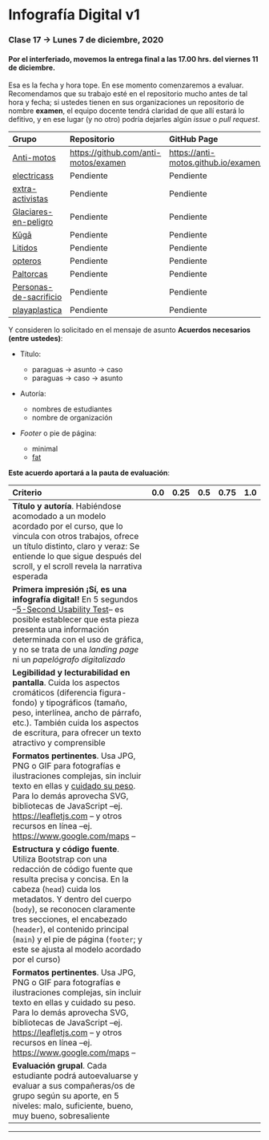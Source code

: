 # Infografía Digital v1

### Clase 17 → Lunes 7 de diciembre, 2020

#### Por el interferiado, movemos la entrega final a las 17.00 hrs. del viernes 11 de diciembre.

Esa es la fecha y hora tope. En ese momento comenzaremos a evaluar. Recomendamos que su trabajo esté en el repositorio mucho antes de tal hora y fecha; si ustedes tienen en sus organizaciones un repositorio de nombre **examen**, el equipo docente tendrá claridad de que allí estará lo defitivo, y en ese lugar (y no otro) podría dejarles algún *issue* o *pull request*. 

| Grupo                                          | Repositorio                           | GitHub Page                            |
|:-----------------------------------------------|:--------------------------------------|:---------------------------------------|
| [Anti-motos](https://github.com/anti-motos)    | https://github.com/anti-motos/examen  | https://anti-motos.github.io/examen/   |
| [electricass](https://github.com/electricass)  | Pendiente                             | Pendiente                              |
| [extra-activistas](https://github.com/extra-activista) | Pendiente                     | Pendiente                              |
| [Glaciares-en-peligro](https://github.com/Glaciares-en-peligro) | Pendiente            | Pendiente                              | 
| [Kūgā](https://github.com/KugaGraphic)         | Pendiente                             | Pendiente                              |
| [Litidos](https://github.com/Litidos)          | Pendiente                             | Pendiente                              |
| [opteros](https://github.com/opteros)          | Pendiente                             | Pendiente                              |
| [Paltorcas](https://github.com/Paltorcas/)     | Pendiente                             | Pendiente                              |
| [Personas-de-sacrificio](https://github.com/Personas-de-sacrificio) | Pendiente        | Pendiente                              | 
| [playaplastica](https://github.com/playaplastica/) | Pendiente                         | Pendiente                              |

Y consideren lo solicitado en el mensaje de asunto **Acuerdos necesarios (entre ustedes)**:

- Título:
  - paraguas → asunto → caso
  - paraguas → caso → asunto

- Autoría: 
  - nombres de estudiantes
  - nombre de organización

- *Footer* o pie de página:
  - minimal
  - [fat](http://ui-patterns.com/patterns/FatFooter)
  
**Este acuerdo aportará a la pauta de evaluación**:

| Criterio | 0.0   | 0.25  | 0.5   | 0.75  | 1.0   |
|:---------|:-----:|:-----:|:-----:|:-----:|:-----:|
| **Título y autoría**. Habiéndose acomodado a un modelo acordado por el curso, que lo vincula con otros trabajos, ofrece un título distinto, claro y veraz: Se entiende lo que sigue después del scroll, y el scroll revela la narrativa esperada | | | | | |
| **Primera impresión ¡Sí, es una infografía digital!**	En 5 segundos –[5-Second Usability Test](https://www.youtube.com/watch?v=X0FG0jCqLYQ)– es posible establecer que esta pieza presenta una información determinada con el uso de gráfica, y no se trata de una *landing page* ni un *papelógrafo digitalizado* | | | | | | 
| **Legibilidad y lecturabilidad en pantalla**. Cuida los aspectos cromáticos (diferencia figura-fondo) y tipográficos (tamaño, peso, interlínea, ancho de párrafo, etc.). También cuida los aspectos de escritura, para ofrecer un texto atractivo y comprensible | | | | | |
| **Formatos pertinentes**. Usa JPG, PNG o GIF para fotografías e ilustraciones complejas, sin incluir texto en ellas y [cuidado su peso](https://nbadiola.com/peso-ideal-fotografia-para-web/). Para lo demás aprovecha SVG, bibliotecas de JavaScript –ej. https://leafletjs.com – y otros recursos en línea –ej. https://www.google.com/maps – | | | | | |
| **Estructura y código fuente**. Utiliza Bootstrap con una redacción de código fuente que resulta precisa y concisa. En la cabeza (`head`) cuida los metadatos. Y dentro del cuerpo (`body`), se reconocen claramente tres secciones, el encabezado (`header`), el contenido principal (`main`) y el pie de página (`footer`; y este se ajusta al modelo acordado por el curso) |
| **Formatos pertinentes**. Usa JPG, PNG o GIF para fotografías e ilustraciones complejas, sin incluir texto en ellas y cuidado su peso. Para lo demás aprovecha SVG, bibliotecas de JavaScript –ej. https://leafletjs.com – y otros recursos en línea –ej. https://www.google.com/maps – | | | | | |
| **Evaluación grupal**. Cada estudiante podrá autoevaluarse y evaluar a sus compañeras/os de grupo según su aporte, en 5 niveles: malo, suficiente, bueno, muy bueno, sobresaliente |

- - - - - - - - - - - - - - - - - - - - - - - - - - - - - - - -

